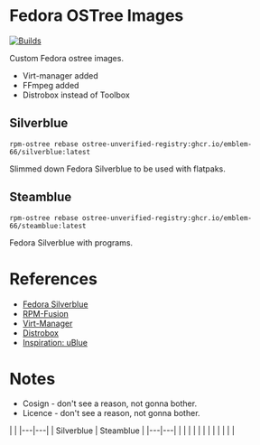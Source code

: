 # Fedora OSTree Images
[![Builds](https://github.com/Emblem-66/fedora-ostree/actions/workflows/build.yml/badge.svg)](https://github.com/Emblem-66/fedora-ostree/actions/workflows/build.yml)

Custom Fedora ostree images.
- Virt-manager added
- FFmpeg added
- Distrobox instead of Toolbox

## Silverblue 
``` shell
rpm-ostree rebase ostree-unverified-registry:ghcr.io/emblem-66/silverblue:latest
```
Slimmed down Fedora Silverblue to be used with flatpaks.

## Steamblue
``` shell
rpm-ostree rebase ostree-unverified-registry:ghcr.io/emblem-66/steamblue:latest
```
Fedora Silverblue with programs.

# References
- [Fedora Silverblue](https://fedoraproject.org/silverblue)
- [RPM-Fusion](https://rpmfusion.org/Howto/OSTree)
- [Virt-Manager](https://virt-manager.org)
- [Distrobox](https://github.com/89luca89/distrobox)
- [Inspiration: uBlue](https://github.com/ublue-os)
# Notes
- Cosign - don't see a reason, not gonna bother.
- Licence - don't see a reason, not gonna bother.


| |
|---|---|
| Silverblue | Steamblue |
|---|---|
|  |  |
|  |  |
|  |  |
|  |  |
